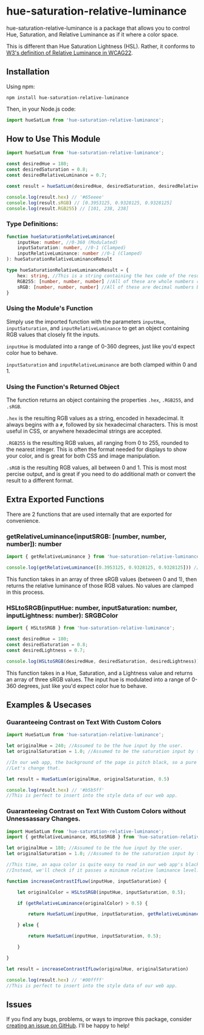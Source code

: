 # hue-saturation-relative-luminance
hue-saturation-relative-luminance is a package that allows you to control Hue, Saturation, and Relative Luminance as if it where a color space.

This is different than Hue Saturation Lightness (HSL). Rather, it conforms to [W3's definition of Relative Luminance in WCAG22](https://www.w3.org/TR/WCAG22/#dfn-relative-luminance).

## Installation

Using npm:
```shell
npm install hue-saturation-relative-luminance
```

Then, in your Node.js code:
```js
import hueSatLum from 'hue-saturation-relative-luminance';
```

## How to Use This Module

```js
import hueSatLum from 'hue-saturation-relative-luminance';

const desiredHue = 180;
const desiredSaturation = 0.8;
const desiredRelativeLuminance = 0.7;

const result = hueSatLum(desiredHue, desiredSaturation, desiredRelativeLuminance);

console.log(result.hex) // '#65eeee'
console.log(result.sRGB) // [0.3953125, 0.9328125, 0.9328125]
console.log(result.RGB255) // [101, 238, 238]
```

### Type Definitions: 
```ts
function hueSaturationRelativeLuminance(
	inputHue: number, //0-360 (Modulated)
	inputSaturation: number, //0-1 (Clamped)
	inputRelativeLuminance: number //0-1 (Clamped)
): hueSaturationRelativeLuminanceResult

type hueSaturationRelativeLuminanceResult = {
	hex: string, //This is a string containing the hex code of the result.
	RGB255: [number, number, number] //All of these are whole numbers ranging between 0 and 255.
	sRGB: [number, number, number] //All of these are decimal numbers between 0 and 1.
}
```

### Using the Module's Function

Simply use the imported function with the parameters `inputHue`, `inputSaturation`, and `inputRelativeLuminance` to get an object containing RGB values that closely fit the inputs.

`inputHue` is modulated into a range of 0-360 degrees, just like you'd expect color hue to behave.

`inputSaturation` and `inputRelativeLuminance` are both clamped within 0 and 1.

### Using the Function's Returned Object

The function returns an object containing the properties `.hex`, `.RGB255`, and `.sRGB`.

`.hex` is the resulting RGB values as a string, encoded in hexadecimal. It always begins with a `#`, followed by six hexadecimal characters. This is most useful in CSS, or anywhere hexadecimal strings are accepted.

`.RGB255` is the resulting RGB values, all ranging from 0 to 255, rounded to the nearest integer. This is often the format needed for displays to show your color, and is great for both CSS and image manipulation.

`.sRGB` is the resulting RGB values, all between 0 and 1. This is most most percise output, and is great if you need to do additional math or convert the result to a different format.

## Extra Exported Functions
There are 2 functions that are used internally that are exported for convenience.

### getRelativeLuminance(inputSRGB: [number, number, number]): number
```javascript
import { getRelativeLuminance } from 'hue-saturation-relative-luminance';

console.log(getRelativeLuminance([0.3953125, 0.9328125, 0.9328125])) //0.6999244338098827
```
This function takes in an array of three sRGB values (between 0 and 1), then returns the relative luminance of those RGB values. No values are clamped in this process.

### HSLtoSRGB(inputHue: number, inputSaturation: number, inputLightness: number): SRGBColor
```javascript
import { HSLtoSRGB } from 'hue-saturation-relative-luminance';

const desiredHue = 180;
const desiredSaturation = 0.8;
const desiredLightness = 0.7;

console.log(HSLtoSRGB(desiredHue, desiredSaturation, desiredLightness)); //[ 0.4599999999999999, 0.94, 0.94 ]
```
This function takes in a Hue, Saturation, and a Lightness value and returns an array of three sRGB values. The input hue is modulated into a range of 0-360 degrees, just like you'd expect color hue to behave.

## Examples & Usecases

### Guaranteeing Contrast on Text With Custom Colors
```js
import HueSatLum from 'hue-saturation-relative-luminance';

let originalHue = 240; //Assumed to be the hue input by the user. 
let originalSaturation = 1.0; //Assumed to be the saturation input by the user. 

//In our web app, the background of the page is pitch black, so a pure blue will be too hard to read.
//Let's change that.

let result = HueSatLum(originalHue, originalSaturation, 0.5)

console.log(result.hex) // '#b5b5ff'
//This is perfect to insert into the style data of our web app.
``` 

### Guaranteeing Contrast on Text With Custom Colors without Unnessassary Changes.
```js
import HueSatLum from 'hue-saturation-relative-luminance';
import { getRelativeLuminance, HSLtoSRGB } from 'hue-saturation-relative-luminance';

let originalHue = 180; //Assumed to be the hue input by the user. 
let originalSaturation = 1.0; //Assumed to be the saturation input by the user. 

//This time, an aqua color is quite easy to read in our web app's black background. So we don't want to change it.
//Instead, we'll check if it passes a minimum relative luminance level.

function increaseContrastIfLow(inputHue, inputSaturation) {

    let originalColor = HSLtoSRGB(inputHue, inputSaturation, 0.5);

    if (getRelativeLuminance(originalColor) > 0.5) {

        return HueSatLum(inputHue, inputSaturation, getRelativeLuminance(originalColor))

    } else {

        return HueSatLum(inputHue, inputSaturation, 0.5);

    }

}

let result = increaseContrastIfLow(originalHue, originalSaturation)

console.log(result.hex) // '#00ffff'
//This is perfect to insert into the style data of our web app.
```

## Issues
If you find any bugs, problems, or ways to improve this package, consider [creating an issue on GitHub](https://github.com/Gidostink/hue-saturation-relative-luminance/issues). I'll be happy to help!